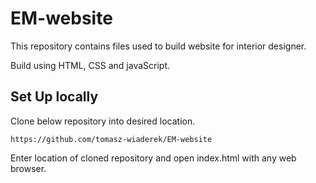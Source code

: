 # EM-website
This repository contains files used to build website for interior designer. 

Build using HTML, CSS and javaScript.

## Set Up locally
Clone below repository into desired location.
```
https://github.com/tomasz-wiaderek/EM-website
```
Enter location of cloned repository and open index.html with any web browser.

